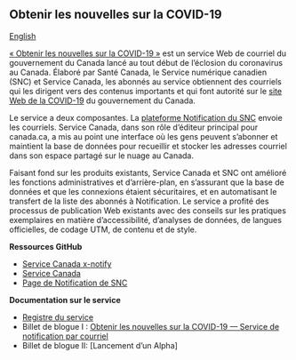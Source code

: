 ## Obtenir les nouvelles sur la COVID-19
[English](getupdates.github.io)

[« Obtenir les nouvelles sur la COVID-19 »](https://www.canada.ca/fr/service-web-gere/obtenez-nouvelles-covid-19.html) est un service Web de courriel du gouvernement du Canada lancé au tout début de l’éclosion du coronavirus au Canada. Élaboré par Santé Canada, le Service numérique canadien (SNC) et Service Canada, les abonnés au service obtiennent des courriels qui les dirigent vers des contenus importants et qui font autorité sur le [site Web de la COVID-19](https://www.canada.ca/en/public-health/services/diseases/coronavirus-disease-covid-19.html?utm_campaign=not-applicable&utm_medium=vanity-url&utm_source=canada-ca_coronavirus) du gouvernement du Canada.

Le service a deux composantes. La [plateforme Notification du SNC](https://notification.alpha.canada.ca) envoie les courriels. Service Canada, dans son rôle d’éditeur principal pour canada.ca, a mis au point une interface où les gens peuvent s’abonner et maintient la base de données pour recueillir et stocker les adresses courriel dans son espace partagé sur le nuage au Canada.

Faisant fond sur les produits existants, Service Canada et SNC ont amélioré les fonctions administratives et d’arrière-plan, en s’assurant que la base de données et que les connexions étaient sécuritaires, et en automatisant le transfert de la liste des abonnés à Notification. Le service a profité des processus de publication Web existants avec des conseils sur les pratiques exemplaires en matière d’accessibilité, d’analyses de données, de langues officielles, de codage UTM, de contenu et de style.



**Ressources GitHub**
- [Service Canada x-notify](https://github.com/ServiceCanada/x-notify)
- [Service Canada](https://github.com/ServiceCanada)
- [Page de Notification de SNC](https://github.com/cds-snc/notification-api)

**Documentation sur le service**
 - [Registre du service](https://docs.google.com/document/d/14w6Kx_0Lcc9yEoPPFxfPZ-C1PDt-fq7kaCDQhPwo7yM/edit?usp=sharing)
 - Billet de blogue I : [Obtenir les nouvelles sur la COVID-19 — Service de notification par courriel](https://numerique.canada.ca/2020/05/13/obtenir-les-nouvelles-sur-la-covid-19-service-de-notification-par-courriel/)
 - Billet de blogue II: [Lancement d’un Alpha] 
